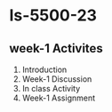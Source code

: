 # Is-5500-23

## week-1 Activites

<ol>
<li> Introduction</li>
<li> Week-1 Discussion</li>
<li>In class Activity</li>
<li>Week-1 Assignment</li>
</ol>

